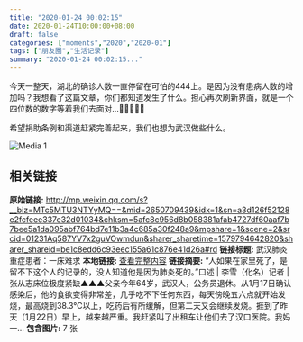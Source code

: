 ```yaml
---
title: "2020-01-24 00:02:15"
date: 2020-01-24T10:00:00+08:00
draft: false
categories: ["moments","2020","2020-01"]
tags: ["朋友圈","生活记录"]
summary: "2020-01-24 00:02:15..."
---
```


今天一整天，湖北的确诊人数一直停留在可怕的444上。是因为没有患病人数的增加吗？我想看了这篇文章，你们都知道发生了什么。担心再次刷新界面，就是一个四位数的数字等着我们去面对…🙏🙏🙏🙏🙏

希望捐助条例和渠道赶紧完善起来，我们也想为武汉做些什么。

![Media 1](/Moments/photos/2020-01-24/202001240002150.jpg)

## 相关链接

**原始链接:** http://mp.weixin.qq.com/s?__biz=MTc5MTU3NTYyMQ==&mid=2650709439&idx=1&sn=a3d126f52128e2fcfeee337e32d01034&chksm=5afc8c956d8b058381afab4727df60aaf7b7bee5a1da095abf764bd7e11b3a4c685a30f248a9&mpshare=1&scene=2&srcid=01231Aq587YV7x2guVOwmdun&sharer_sharetime=1579794642820&sharer_shareid=be1c8edd6c93eec155a61c876e41d26a#rd
**链接标题:** 武汉肺炎重症患者：一床难求
**本地链接:** [查看完整内容](/link_content/2020/01/2020-01-24/link_content/)
**链接摘要:** “人如果在家里死了，是留不下这个人的记录的，没人知道他是因为肺炎死的。”口述 | 李雪（化名）记者 | 张从志床位极度紧缺▲▲▲父亲今年64岁，武汉人，公务员退休。从1月17日确认感染后，他的食欲变得非常差，几乎吃不下任何东西，每天傍晚五六点就开始发烧，最高烧到38.3℃以上，吃药后有所缓解，但第二天又会继续发烧。捱到了昨天（1月22日）早上，越来越严重。我赶紧叫了出租车让他们去了汉口医院。我妈一...
**包含图片:** 7 张

